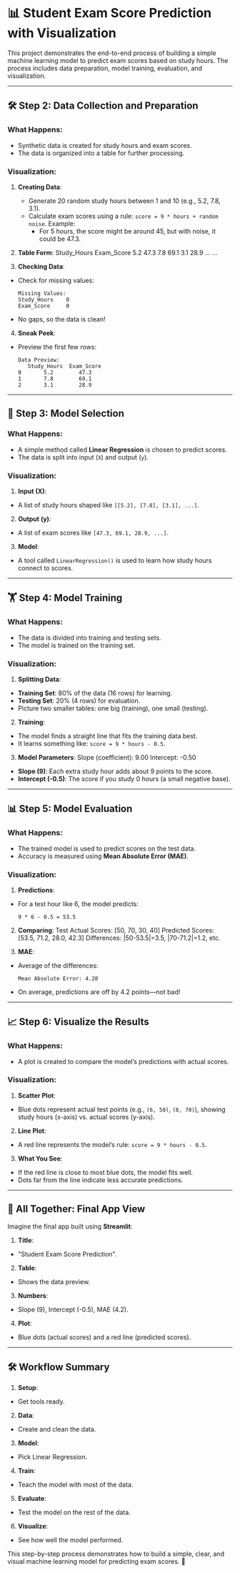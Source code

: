 # 📊 Student Exam Score Prediction with Visualization

This project demonstrates the end-to-end process of building a simple machine learning model to predict exam scores based on study hours. The process includes data preparation, model training, evaluation, and visualization.

---

## 🛠 Step 2: Data Collection and Preparation

### What Happens:
- Synthetic data is created for study hours and exam scores.
- The data is organized into a table for further processing.

### Visualization:
1. **Creating Data**:
   - Generate 20 random study hours between 1 and 10 (e.g., 5.2, 7.8, 3.1).
   - Calculate exam scores using a rule: `score = 9 * hours + random noise`.
     Example:
     - For 5 hours, the score might be around 45, but with noise, it could be 47.3.

2. **Table Form**:
Study_Hours	Exam_Score
5.2	47.3
7.8	69.1
3.1	28.9
...	...


3. **Checking Data**:
- Check for missing values:
  ```
  Missing Values:
  Study_Hours    0
  Exam_Score     0
  ```
- No gaps, so the data is clean!

4. **Sneak Peek**:
- Preview the first few rows:
  ```
  Data Preview:
     Study_Hours  Exam_Score
  0       5.2        47.3
  1       7.8        69.1
  2       3.1        28.9
  ```

---

## 🤖 Step 3: Model Selection

### What Happens:
- A simple method called **Linear Regression** is chosen to predict scores.
- The data is split into input (`X`) and output (`y`).

### Visualization:
1. **Input (X)**:
- A list of study hours shaped like `[[5.2], [7.8], [3.1], ...]`.
2. **Output (y)**:
- A list of exam scores like `[47.3, 69.1, 28.9, ...]`.
3. **Model**:
- A tool called `LinearRegression()` is used to learn how study hours connect to scores.

---

## 🏋️ Step 4: Model Training

### What Happens:
- The data is divided into training and testing sets.
- The model is trained on the training set.

### Visualization:
1. **Splitting Data**:
- **Training Set**: 80% of the data (16 rows) for learning.
- **Testing Set**: 20% (4 rows) for evaluation.
- Picture two smaller tables: one big (training), one small (testing).

2. **Training**:
- The model finds a straight line that fits the training data best.
- It learns something like: `score = 9 * hours - 0.5`.

3. **Model Parameters**:
Slope (coefficient): 9.00 Intercept: -0.50

- **Slope (9)**: Each extra study hour adds about 9 points to the score.
- **Intercept (-0.5)**: The score if you study 0 hours (a small negative base).

---

## 📊 Step 5: Model Evaluation

### What Happens:
- The trained model is used to predict scores on the test data.
- Accuracy is measured using **Mean Absolute Error (MAE)**.

### Visualization:
1. **Predictions**:
- For a test hour like 6, the model predicts:
  ```
  9 * 6 - 0.5 = 53.5
  ```

2. **Comparing**:
Test Actual Scores: [50, 70, 30, 40] Predicted Scores: [53.5, 71.2, 28.0, 42.3] Differences: |50-53.5|=3.5, |70-71.2|=1.2, etc.


3. **MAE**:
- Average of the differences:
  ```
  Mean Absolute Error: 4.20
  ```
- On average, predictions are off by 4.2 points—not bad!

---

## 📈 Step 6: Visualize the Results

### What Happens:
- A plot is created to compare the model’s predictions with actual scores.

### Visualization:
1. **Scatter Plot**:
- Blue dots represent actual test points (e.g., `(6, 50)`, `(8, 70)`), showing study hours (x-axis) vs. actual scores (y-axis).

2. **Line Plot**:
- A red line represents the model’s rule: `score = 9 * hours - 0.5`.

3. **What You See**:
- If the red line is close to most blue dots, the model fits well.
- Dots far from the line indicate less accurate predictions.

---

## 🎉 All Together: Final App View

Imagine the final app built using **Streamlit**:

1. **Title**:
- "Student Exam Score Prediction".
2. **Table**:
- Shows the data preview.
3. **Numbers**:
- Slope (9), Intercept (-0.5), MAE (4.2).
4. **Plot**:
- Blue dots (actual scores) and a red line (predicted scores).

---

## 🛠 Workflow Summary

1. **Setup**:
- Get tools ready.
2. **Data**:
- Create and clean the data.
3. **Model**:
- Pick Linear Regression.
4. **Train**:
- Teach the model with most of the data.
5. **Evaluate**:
- Test the model on the rest of the data.
6. **Visualize**:
- See how well the model performed.

This step-by-step process demonstrates how to build a simple, clear, and visual machine learning model for predicting exam scores. 🚀